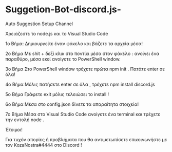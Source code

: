 # Suggetion-Bot-discord.js-

Auto Suggestion Setup Channel

Χρειάζεστε το node.js και το Visual Studio Code

1o Βήμα: Δημιουργείτε έναν φάκελο και βάζετε τα αρχεία μέσα!

2ο Βήμα Με shit + δεξί κλικ στο ποντίκι μέσα στον φάκελο : ανοίγει ένα παραθύρο, μέσα εκεί ανοίγετε το PowerShell window.

3o Βήμα Στο PowerShell window τρέχετε πρώτα npm init . Πατάτε enter σε όλα!

4ο Βήμα Μόλις πατήσετε enter σε όλα , τρέχετε npm install discord.js

5ο Βήμα Γράφετε exit μόλις τελειώσει το install !

6ο Βήμα Μέσα στο config.json δίνετε τα απαραίτητα στοιχεία!

7o Βήμα Μέσα στο Visual Studio Code ανοίγετε ένα terminal και τρέχετε την εντολή node .

Έτοιμοι!

Για τυχόν απορίες ή προβλήματα που θα αντιμετωπίσετε επικοινωνήστε με τον KozaNostra#4444 στο Discord !
